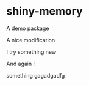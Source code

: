 # shiny-memory
A demo package

A nice modification

I try something new 

And again !

something gagadgadfg
